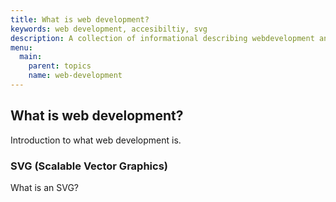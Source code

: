```yaml
---
title: What is web development?
keywords: web development, accesibiltiy, svg
description: A collection of informational describing webdevelopment and the processes involed in it.
menu:
  main:
    parent: topics
    name: web-development
---
```


## What is web development?

Introduction to what web development is.

### SVG (Scalable Vector Graphics)

What is an SVG?